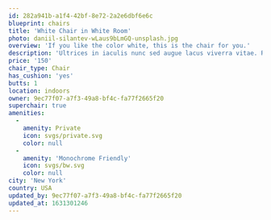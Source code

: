 ```yaml
---
id: 282a941b-a1f4-42bf-8e72-2a2e6dbf6e6c
blueprint: chairs
title: 'White Chair in White Room'
photo: daniil-silantev-wLaus9bLmGQ-unsplash.jpg
overview: 'If you like the color white, this is the chair for you.'
description: 'Ultrices in iaculis nunc sed augue lacus viverra vitae. Risus sed vulputate odio ut enim. Egestas tellus rutrum tellus pellentesque eu. Eu nisl nunc mi ipsum. Nunc sed augue lacus viverra vitae. Netus et malesuada fames ac turpis. Mauris sit amet massa vitae tortor condimentum lacinia quis vel. Risus pretium quam vulputate dignissim suspendisse in est ante in.'
price: '150'
chair_type: Chair
has_cushion: 'yes'
butts: 1
location: indoors
owner: 9ec77f07-a7f3-49a8-bf4c-fa77f2665f20
superchair: true
amenities:
  -
    amenity: Private
    icon: svgs/private.svg
    color: null
  -
    amenity: 'Monochrome Friendly'
    icon: svgs/bw.svg
    color: null
city: 'New York'
country: USA
updated_by: 9ec77f07-a7f3-49a8-bf4c-fa77f2665f20
updated_at: 1631301246
---
```

